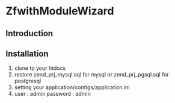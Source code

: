 ZfwithModuleWizard
=======================

Introduction
------------



Installation
------------
1. clone to your htdocs
2. restore zend_prj_mysql.sql for mysql or zend_prj_pgsql.sql for postgresql
3. setting your application/configs/application.ini
4. user     : admin
   password : admin
